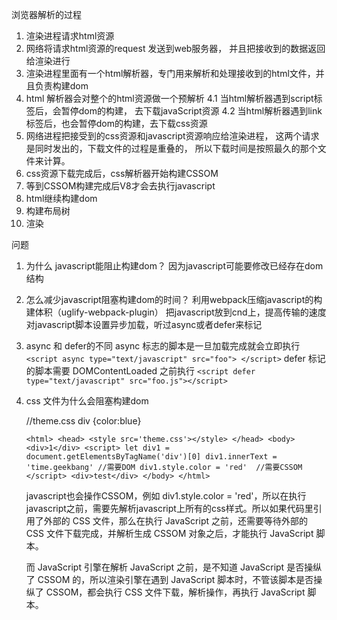 浏览器解析的过程
1. 渲染进程请求html资源
2. 网络将请求html资源的request 发送到web服务器， 并且把接收到的数据返回给渲染进行
3. 渲染进程里面有一个html解析器，专门用来解析和处理接收到的html文件，并且负责构建dom
4. html 解析器会对整个的html资源做一个预解析
   4.1 当html解析器遇到script标签后，会暂停dom的构建， 去下载javaScript资源
   4.2 当html解析器遇到link标签后，也会暂停dom的构建，去下载css资源
5. 网络进程把接受到的css资源和javascript资源响应给渲染进程， 这两个请求是同时发出的，下载文件的过程是重叠的， 所以下载时间是按照最久的那个文件来计算。
6. css资源下载完成后，css解析器开始构建CSSOM
7. 等到CSSOM构建完成后V8才会去执行javascript
8. html继续构建dom
9. 构建布局树
10. 渲染

问题
1. 为什么 javascript能阻止构建dom？
   因为javascript可能要修改已经存在dom结构
2. 怎么减少javascript阻塞构建dom的时间？
   利用webpack压缩javascript的构建体积（uglify-webpack-plugin）
   把javascript放到cnd上，提高传输的速度
   对javascript脚本设置异步加载，听过async或者defer来标记
3. async 和 defer的不同
   async 标志的脚本是一旦加载完成就会立即执行
   `<script async type="text/javascript" src="foo"> </script>`
   defer 标记的脚本需要 DOMContentLoaded 之前执行
   `<script defer type="text/javascript" src="foo.js"></script>`

4. css 文件为什么会阻塞构建dom
    
    //theme.css
    div {color:blue}
   
   `
        <html>
            <head>
                <style src='theme.css'></style>
            </head>
        <body>
            <div>1</div>
            <script>
                    let div1 = document.getElementsByTagName('div')[0]
                    div1.innerText = 'time.geekbang' //需要DOM
                    div1.style.color = 'red'  //需要CSSOM
                </script>
            <div>test</div>
        </body>
        </html>
   `

   javascript也会操作CSSOM，例如  div1.style.color = 'red'，所以在执行javascript之前，需要先解析javascript上所有的css样式。所以如果代码里引用了外部的 CSS 文件，那么在执行 JavaScript 之前，还需要等待外部的 CSS 文件下载完成，并解析生成 CSSOM 对象之后，才能执行 JavaScript 脚本。

   而 JavaScript 引擎在解析 JavaScript 之前，是不知道 JavaScript 是否操纵了 CSSOM 的，所以渲染引擎在遇到 JavaScript 脚本时，不管该脚本是否操纵了 CSSOM，都会执行 CSS 文件下载，解析操作，再执行 JavaScript 脚本。